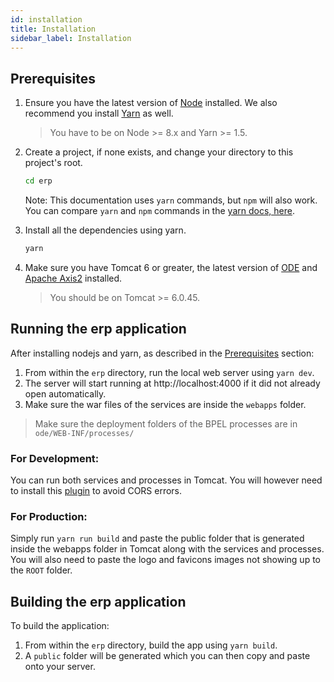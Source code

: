 ```yaml
---
id: installation
title: Installation
sidebar_label: Installation
---
```


## Prerequisites

1. Ensure you have the latest version of [Node](https://nodejs.org/en/download/) installed. We also recommend you install [Yarn](https://yarnpkg.com/en/docs/install) as well.

   > You have to be on Node >= 8.x and Yarn >= 1.5.

1. Create a project, if none exists, and change your directory to this project's root.

   ```bash
   cd erp
   ```

   Note: This documentation uses `yarn` commands, but `npm` will also work. You can compare `yarn` and `npm` commands in the [yarn docs, here](https://yarnpkg.com/en/docs/migrating-from-npm#toc-cli-commands-comparison).

1. Install all the dependencies using yarn.

   ```bash
   yarn
   ```

1. Make sure you have Tomcat 6 or greater, the latest version of [ODE](https://ode.apache.org/getting-ode.html) and [Apache Axis2](http://axis.apache.org/axis2/java/core/download.html) installed.
   > You should be on Tomcat >= 6.0.45.

## Running the erp application

After installing nodejs and yarn, as
described in the [Prerequisites](#prerequisites) section:

1.  From within the `erp` directory, run the local web server using
    `yarn dev`.
1.  The server will start running at http://localhost:4000 if it did not already open
    automatically.
1.  Make sure the war files of the services are inside the `webapps` folder.

> Make sure the deployment folders of the BPEL processes are in `ode/WEB-INF/processes/`

### For Development:

You can run both services and processes in Tomcat. You will however need to install this [plugin](https://chrome.google.com/webstore/detail/allow-control-allow-origi/nlfbmbojpeacfghkpbjhddihlkkiljbi) to avoid CORS errors.

### For Production:

Simply run `yarn run build` and paste the public folder that is generated inside the webapps folder in Tomcat along with the services and processes. You will also need to paste the logo and favicons images not showing up to the `ROOT` folder.

## Building the erp application

To build the application:

1.  From within the `erp` directory, build the app using
    `yarn build`.
1.  A `public` folder will be generated which you can then copy and paste onto your server.
